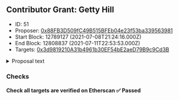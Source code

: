 ## Contributor Grant: Getty Hill
- ID: 51
- Proposer: [0x88FB3D509fC49B515BFEb04e23f53ba339563981](https://etherscan.io/address/0x88FB3D509fC49B515BFEb04e23f53ba339563981)
- Start Block: 12789127 (2021-07-08T21:24:16.000Z)
- End Block: 12808837 (2021-07-11T22:53:53.000Z)
- Targets: [0x3d9819210A31b4961b30EF54bE2aeD79B9c9Cd3B](https://etherscan.io/address/0x3d9819210A31b4961b30EF54bE2aeD79B9c9Cd3B#code)

<details>
  <summary>Proposal text</summary>

> # Contributor Grant: Getty Hill
> ### Background
> Over the last 6-months, Getty Hill has worked to improve Compound’s oracle system; he coordinated [Proposal 47](https://compound.finance/governance/proposals/47), a months-long effort to harden the Compound price feed, which met the highest possible standard demanded by the Compound community.
> ### Contributor Grant
> Getty requested an streaming grant for his prior and future efforts to coordinate oracle development;
> > While the major update has been made, more work is still needed. We still need to transition the Uniswap anchor from v2 to v3, support additional markets, [ongoing monitoring](http://defialerts.io/oracle), and further research the system’s efficiency. The recent milestone is the beginning of a more vigilant and efficient Compound.
> > I am requesting a 0.000214 [Contributor Comp Speed grant](https://compound.finance/governance/proposals/30) from the protocol. Over the last 6-months, I acted as the project manager for the oracle improvement. I researched a myriad of options, worked closely with the Chainlink team, managed community feedback and input, championed the project, and most importantly, got it through governance. The ongoing contributor grant will be for the work I have done to get the oracle improvement in place and to manage it going forward.
> This Contributor Grant will be used to carry on the work of improving the price feed, and represents the first streaming COMP grant. The grant runs in perpetuity until modified by governance.
> [Discussion](https://www.comp.xyz/t/oracle-contributor/1887)
</details>

### Checks
#### Check all targets are verified on Etherscan ✅ Passed
  





